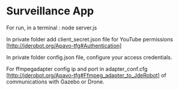 Surveillance App
==============

For run, in a terminal : node server.js

In private folder add client_secret.json file for YouTube permissions [http://jderobot.org/Apavo-tfg#Authentication]

In private folder config.json file,  configure your access credentials.

For ffmpegadapter config ip and port in adapter_conf.cfg [http://jderobot.org/Apavo-tfg#Ffmpeg_adapter_to_JdeRobot] of communications with Gazebo or Drone.